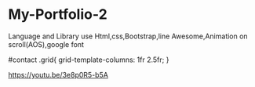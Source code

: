 # My-Portfolio-2

Language and Library use
Html,css,Bootstrap,line Awesome,Animation on scroll(AOS),google font


#contact .grid{
    grid-template-columns: 1fr 2.5fr;
}

https://youtu.be/3e8p0R5-b5A
